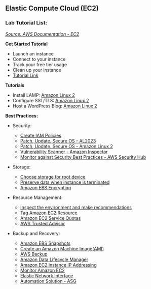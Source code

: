 ## Elastic Compute Cloud (EC2)

### Lab Tutorial List:

*[Source: AWS Documentation - EC2](https://docs.aws.amazon.com/AWSEC2/latest/UserGuide/concepts.html)*

**Get Started Tutorial**

- Launch an instance
- Connect to your instance
- Track your free tier usage
- Clean up your instance
- [Tutorial Link](https://docs.aws.amazon.com/AWSEC2/latest/UserGuide/EC2_GetStarted.html#ec2-launch-instance)

**Tutorials**

- Install LAMP: [Amazon Linux 2](https://docs.aws.amazon.com/AWSEC2/latest/UserGuide/ec2-lamp-amazon-linux-2.html)
- Configure SSL/TLS: [Amazon Linux 2](https://docs.aws.amazon.com/AWSEC2/latest/UserGuide/SSL-on-amazon-linux-2.html)
- Host a WordPress Blog: [Amazon Linux 2](https://docs.aws.amazon.com/AWSEC2/latest/UserGuide/hosting-wordpress.html)

**Best Practices:**

- Security:
  - [Create IAM Policies](https://docs.aws.amazon.com/IAM/latest/UserGuide/access_policies_create.html)
  - [Patch, Update, Secure OS - AL2023](https://docs.aws.amazon.com/linux/al2023/ug/updating.html)
  - [Patch, Update, Secure OS - Amazon Linux 2](https://docs.aws.amazon.com/AWSEC2/latest/UserGuide/managing-software.html)
  - [Vulnerability Scanner - Amazon Inspector](https://docs.aws.amazon.com/inspector/latest/user/what-is-inspector.html)
  - [Monitor against Security Best Practices - AWS Security Hub](https://docs.aws.amazon.com/securityhub/latest/userguide/ec2-controls.html)

- Storage:
  - [Choose storage for root device](https://docs.aws.amazon.com/AWSEC2/latest/UserGuide/ComponentsAMIs.html#storage-for-the-root-device)
  - [Preserve data when instance is terminated](https://docs.aws.amazon.com/AWSEC2/latest/UserGuide/terminate-instances-considerations.html#preserving-volumes-on-termination)
  - [Amazon EBS Encryption](https://docs.aws.amazon.com/ebs/latest/userguide/ebs-encryption.html)
 
- Resource Management:
  - [Inspect the environment and make recommendations](https://docs.aws.amazon.com/AWSEC2/latest/UserGuide/ec2-instance-metadata.html)
  - [Tag Amazon EC2 Resource](https://docs.aws.amazon.com/AWSEC2/latest/UserGuide/Using_Tags.html)
  - [Amazon EC2 Service Quotas](https://docs.aws.amazon.com/AWSEC2/latest/UserGuide/ec2-resource-limits.html)
  - [AWS Trusted Advisor](https://docs.aws.amazon.com/awssupport/latest/user/trusted-advisor.html)

- Backup and Recovery:
  - [Amazon EBS Snapshots](https://docs.aws.amazon.com/ebs/latest/userguide/ebs-snapshots.html)
  - [Create an Amazon Machine Image(AMI)](https://docs.aws.amazon.com/AWSEC2/latest/UserGuide/AMIs.html)
  - [AWS Backup](https://docs.aws.amazon.com/aws-backup/latest/devguide/whatisbackup.html)
  - [Amazon Data Lifecycle Manager](https://docs.aws.amazon.com/ebs/latest/userguide/snapshot-lifecycle.html)
  - [Amazon EC2 instance IP Addressing](https://docs.aws.amazon.com/AWSEC2/latest/UserGuide/using-instance-addressing.html)
  - [Monitor Amazon EC2](https://docs.aws.amazon.com/AWSEC2/latest/UserGuide/monitoring_ec2.html)
  - [Elastic Network Interface](https://docs.aws.amazon.com/AWSEC2/latest/UserGuide/using-eni.html)
  - [Automation Solution - ASG](https://docs.aws.amazon.com/autoscaling/ec2/userguide/what-is-amazon-ec2-auto-scaling.html)





